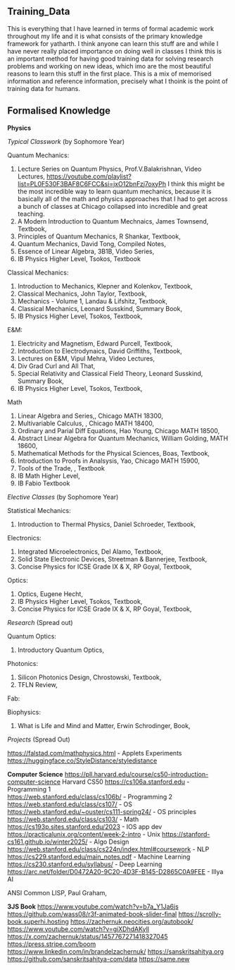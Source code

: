 ## Training_Data
This is everything that I have learned in terms of formal academic work throughout my life and it is what consists of the primary knowledge framework for yatharth. 
I think anyone can learn this stuff are and while I have never really placed importance on doing well in classes I think this is an important method for having good training data for solving research problems and working on new ideas, which imo are the most beautiful reasons to learn this stuff in the first place. This is a mix of memorised information and reference information, precisely what I thoink is the point of training data for humans. 

## Formalised Knowledge

**Physics**

*Typical Classwork* (by Sophomore Year)

Quantum Mechanics: 
1. Lecture Series on Quantum Physics, Prof.V.Balakrishnan, Video Lectures, https://youtube.com/playlist?list=PL0F530F3BAF8C6FCC&si=jxO12bnFzj7oxyPh
I think this might be the most incredible way to learn quantum mechanics, because it is basically all of the math and physics approaches that I had to get across a bunch of classes at Chicago collapsed into incredible and great teaching. 
2. A Modern Introduction to Quantum Mechnaics, James Townsend, Textbook, 
3. Principles of Quantum Mechanics, R Shankar, Textbook, 
4. Quantum Mechanics, David Tong, Compiled Notes,
6. Essence of Linear Algebra, 3B1B, Video Series, 
7. IB Physics Higher Level, Tsokos, Textbook

Classical Mechanics: 
1. Introduction to Mechanics, Klepner and Kolenkov, Textbook, 
2. Classical Mechanics, John Taylor, Textbook,
3. Mechanics - Volume 1, Landau & Lifshitz, Textbook,
4. Classical Mechanics, Leonard Susskind, Summary Book, 
5. IB Physics Higher Level, Tsokos, Textbook,

E&M:
1. Electricity and Magnetism, Edward Purcell, Textbook,
2. Introduction to Electrodynaics, David Griffiths, Textbook,
3. Lectures on E&M, Vipul Mehra, Video Lectures,
4. Div Grad Curl and All That,
5. Special Relativity and Classical Field Theory, Leonard Susskind, Summary Book,
6. IB Physics Higher Level, Tsokos, Textbook,

Math 
1. Linear Algebra and Series,, Chicago MATH 18300, 
2. Multivariable Calculus, , Chicago MATH 18400, 
3. Ordinary and Parial Diff Equations, Hao Young, Chicago MATH 18500, 
4. Abstract Linear Algebra for Quantum Mechanics, William Golding, MATH 18600, 
5. Mathematical Methods for the Physical Sciences, Boas, Textbook,
6. Introduction to Proofs in Analsysis, Yao, Chicago MATH 15900, 
7. Tools of the Trade, , Textbook
8. IB Math Higher Level,
9. IB Fabio Textbook 

*Elective Classes* (by Sophomore Year) 

Statistical Mechanics: 
1. Introduction to Thermal Physics, Daniel Schroeder, Textbook,

Electronics: 
1. Integrated Microelectronics, Del Alamo, Textbook, 
2. Solid State Electronic Devices, Streetman & Bannerjee, Textbook,
3. Concise Physics for ICSE Grade IX & X, RP Goyal, Textbook, 

Optics: 
1. Optics, Eugene Hecht, 
2. IB Physics Higher Level, Tsokos, Textbook,
3. Concise Physics for ICSE Grade IX & X, RP Goyal, Textbook, 

*Research* (Spread out) 

Quantum Optics: 
1. Introductory Quantum Optics, 

Photonics: 
1. Silicon Photonics Design, Chrostowski, Textbook,
2. TFLN Review,

Fab: 

Biophysics:  
1. What is Life and Mind and Matter, Erwin Schrodinger, Book,

*Projects* (Spread Out) 

https://falstad.com/mathphysics.html - Applets Experiments
https://huggingface.co/StyleDistance/styledistance

**Computer Science**
https://pll.harvard.edu/course/cs50-introduction-computer-science Harvard CS50
https://cs106a.stanford.edu - Programming 1   
https://web.stanford.edu/class/cs106b/ - Programming 2 
https://web.stanford.edu/class/cs107/ - OS
https://web.stanford.edu/~ouster/cs111-spring24/ - OS principles 
https://web.stanford.edu/class/cs103/ - Math 
https://cs193p.sites.stanford.edu/2023 - IOS app dev 
https://practicalunix.org/content/week-2-intro - Unix 
https://stanford-cs161.github.io/winter2025/ - Algo Design 
https://web.stanford.edu/class/cs224n/index.html#coursework - NLP 
https://cs229.stanford.edu/main_notes.pdf - Machine Learning 
https://cs230.stanford.edu/syllabus/ - Deep Learning 
https://arc.net/folder/D0472A20-9C20-4D3F-B145-D2865C0A9FEE - Illya AI

ANSI Common LISP, Paul Graham, 

**3JS Book**
https://www.youtube.com/watch?v=b7a_Y1Ja6js
https://github.com/wass08/r3f-animated-book-slider-final
https://scrolly-book.superhi.hosting
https://zachernuk.neocities.org/autobook/
https://www.youtube.com/watch?v=giXDhdAKylI
https://x.com/zachernuk/status/1457767271418327045
https://press.stripe.com/boom
https://www.linkedin.com/in/brandelzachernuk/
https://sanskritsahitya.org
https://github.com/sanskritsahitya-com/data
https://same.new













